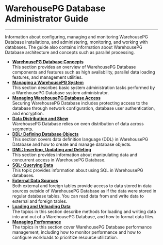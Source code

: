 # WarehousePG Database Administrator Guide
---

Information about configuring, managing and monitoring WarehousePG Database installations, and administering, monitoring, and working with databases. The guide also contains information about WarehousePG Database architecture and concepts such as parallel processing.

-   **[WarehousePG Database Concepts](intro/concepts.html)**  
This section provides an overview of WarehousePG Database components and features such as high availability, parallel data loading features, and management utilities.
-   **[Managing a WarehousePG System](managing/managing.html)**  
This section describes basic system administration tasks performed by a WarehousePG Database system administrator.
-   **[Managing WarehousePG Database Access](getting_started)**  
Securing WarehousePG Database includes protecting access to the database through network configuration, database user authentication, and encryption.
-   **[Data Distribution and Skew](distribution.html)**  
WarehousePG Database relies on even distribution of data across segments.
-   **[DDL: Defining Database Objects](ddl/ddl.html)**  
This section covers data definition language \(DDL\) in WarehousePG Database and how to create and manage database objects.
-   **[DML: Inserting, Updating and Deleting](dml.html)**  
This section provides information about manipulating data and concurrent access in WarehousePG Database.
-   **[SQL: Querying Data](query/topics/query.html)**  
This topic provides information about using SQL in WarehousePG databases.
-   **[External Data Sources](external/working-with-file-based-ext-tables.html)**  
Both external and foreign tables provide access to data stored in data sources outside of WarehousePG Database as if the data were stored in regular database tables. You can read data from and write data to external and foreign tables.
-   **[Loading and Unloading Data](load/topics/g-loading-and-unloading-data.html)**  
The topics in this section describe methods for loading and writing data into and out of a WarehousePG Database, and how to format data files.
-   **[Managing Performance](performance.thml)**  
The topics in this section cover WarehousePG Database performance management, including how to monitor performance and how to configure workloads to prioritize resource utilization.

